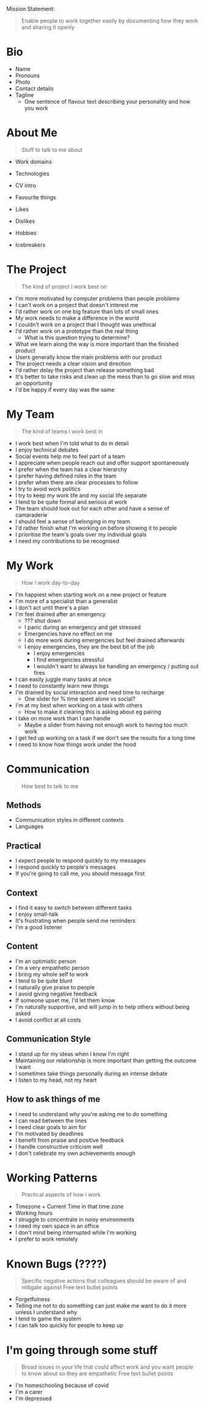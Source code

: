 Mission Statement:

> Enable people to work together easily by documenting how they work and sharing it openly

# Bio
- Name
- Pronouns
- Photo
- Contact details
- Tagline
	- One sentence of flavour text describing your personality and how you work

# About Me
> Stuff to talk to me about

- Work domains
- Technologies
- CV intro

- Favourite things
- Likes
- Dislikes
- Hobbies
- Icebreakers

# The Project
> The kind of project I work best on

- I'm more motivated by computer problems than people problems
- I can't work on a project that doesn't interest me
- I'd rather work on one big feature than lots of small ones
- My work needs to make a difference in the world
- I couldn't work on a project that I thought was unethical
- I'd rather work on a prototype than the real thing
	- What is this question trying to determine?
- What we learn along the way is more important than the finished product
- Users generally know the main problems with our product
- The project needs a clear vision and direction
- I'd rather delay the project than release something bad
- It's better to take risks and clean up the mess than to go slow and miss an opportunity
- I'd be happy if every day was the same

# My Team
> The kind of teams I work best in

- I work best when I'm told what to do in detail
- I enjoy technical debates
- Social events help me to feel part of a team
- I appreciate when people reach out and offer support spontaneously
- I prefer when the team has a clear hierarchy
- I prefer having defined roles in the team
- I prefer when there are clear processes to follow
- I try to avoid work politics
- I try to keep my work life and my social life separate
- I tend to be quite formal and serious at work
- The team should look out for each other and have a sense of camaraderie
- I should feel a sense of belonging in my team
- I'd rather finish what I'm working on before showing it to people
- I prioritise the team's goals over my individual goals
- I need my contributions to be recognised

# My Work
> How I work day-to-day

- I'm happiest when starting work on a new project or feature
- I'm more of a specialist than a generalist
- I don't act until there's a plan
- I'm feel drained after an emergency
	- ??? shut down
	- I panic during an emergency and get stressed
	- Emergencies have no effect on me
	- I do more work during emergencies but feel drained afterwards
	- I enjoy emergencies, they are the best bit of the job
		- I enjoy emergencies
		- I find emergencies stressful
		- I wouldn't want to always be handling an emergency / putting out fires
- I can easily juggle many tasks at once
- I need to constantly learn new things
- I'm drained by social interaction and need time to recharge
	- One slider for % time spent alone vs social?
- I'm at my best when working on a task with others
	- How to make it clearing this is asking about eg pairing
- I take on more work than I can handle
	- Maybe a slider from having not enough work to having too much work
- I get fed up working on a task if we don't see the results for a long time
- I need to know how things work under the hood

# Communication
> How best to talk to me

## Methods
- Communication styles in different contexts
- Languages

## Practical
- I expect people to respond quickly to my messages
- I respond quickly to people's messages
- If you're going to call me, you should message first

## Context
- I find it easy to switch between different tasks
- I enjoy small-talk
- It's frustrating when people send me reminders
- I'm a good listener

## Content
- I'm an optimistic person
- I'm a very empathetic person
- I bring my whole self to work
- I tend to be quite blunt
- I naturally give praise to people
- I avoid giving negative feedback
- If someone upset me, I'd let them know
- I'm naturally supportive, and will jump in to help others without being asked
- I avoid conflict at all costs

## Communication Style
- I stand up for my ideas when I know I'm right
- Maintaining our relationship is more important than getting the outcome I want
- I sometimes take things personally during an intense debate
- I listen to my head, not my heart

## How to ask things of me
- I need to understand *why* you're asking me to do something
- I can read between the lines
- I need clear goals to aim for
- I'm motivated by deadlines
- I benefit from praise and positive feedback
- I handle constructive criticism well
- I don't celebrate my own achievements enough

# Working Patterns
> Practical aspects of how i work

- Timezone + Current Time in that time zone
- Working hours
- I struggle to concentrate in noisy environments
- I need my own space in an office
- I don't mind being interrupted while I'm working
- I prefer to work remotely

# Known Bugs (????)
> Specific negative actions that colleagues should be aware of and mitigate against
> Free text bullet points

- Forgetfulness
- Telling me not to do something can just make me want to do it more unless I understand why
- I tend to game the system
- I can talk too quickly for people to keep up

# I'm going through some stuff
> Broad issues in your life that could affect work and you want people to know about so they are empathetic
> Free text bullet points

- I'm homeschooling because of covid
- I'm a carer
- I'm depressed